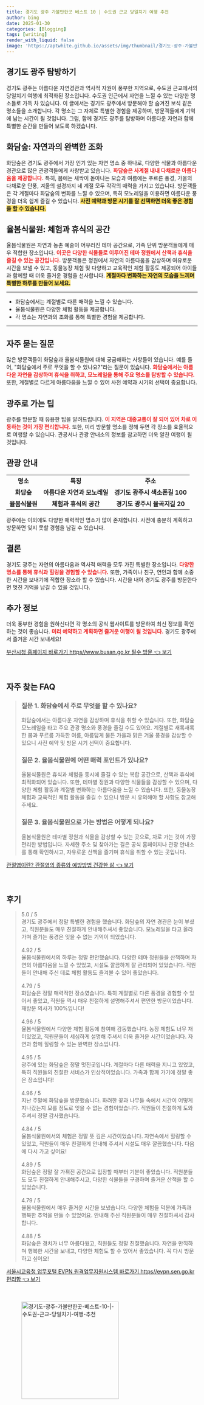 ```yaml
---
title: 경기도 광주 가볼만한곳 베스트 10 | 수도권 근교 당일치기 여행 추천
author: bing
date: 2025-01-30
categories: [Blogging]
tags: [writing]
render_with_liquid: false
image: 'https://aptwhite.github.io/assets/img/thumbnail/경기도-광주-가볼만한곳-베스트-10-|-수도권-근교-당일치기-여행-추천.webp'
---
```



<h2 id='경기도_광주_소개'>경기도 광주 탐방하기</h2>

<p>경기도 광주는 아름다운 자연경관과 역사적 자원이 풍부한 지역으로, 수도권 근교에서의 당일치기 여행에 최적화된 장소입니다. 수도권 인근에서 자연을 느낄 수 있는 다양한 명소들로 가득 차 있습니다. 이 글에서는 경기도 광주에서 방문해야 할 숨겨진 보석 같은 명소들을 소개합니다. 각 명소는 그 자체로 특별한 경험을 제공하며, 방문객들에게 기억에 남는 시간이 될 것입니다. 그럼, 함께 경기도 광주를 탐방하며 아름다운 자연과 함께 특별한 순간을 만들어 보도록 하겠습니다.</p>

<h2 id='화담숲'>화담숲: 자연과의 완벽한 조화</h2>

<p>화담숲은 경기도 광주에서 가장 인기 있는 자연 명소 중 하나로, 다양한 식물과 아름다운 경관으로 많은 관광객들에게 사랑받고 있습니다. <b><span style="color: #ee2323;">화담숲은 사계절 내내 다채로운 아름다움을 제공합니다.</span></b> 특히, 봄에는 새싹이 돋아나는 모습과 여름에는 푸르른 풍경, 가을의 다채로운 단풍, 겨울의 설경까지 네 계절 모두 각각의 매력을 가지고 있습니다. 방문객들은 각 계절마다 화담숲의 변화를 느낄 수 있으며, 특히 모노레일을 이용하면 아름다운 풍경을 더욱 쉽게 즐길 수 있습니다. <b><span style="background-color: #ffe066;">사전 예약과 방문 시기를 잘 선택하면 더욱 좋은 경험을 할 수 있습니다.</span></b></p>

<h2 id='율봄식물원'>율봄식물원: 체험과 휴식의 공간</h2>

<p>율봄식물원은 자연과 농촌 예술이 어우러진 테마 공간으로, 가족 단위 방문객들에게 매우 적합한 장소입니다. <b><span style="color: #ee2323;">이곳은 다양한 식물들로 이루어진 테마 정원에서 산책과 휴식을 즐길 수 있는 공간입니다.</span></b> 방문객들은 정원에서 자연의 아름다움을 감상하며 여유로운 시간을 보낼 수 있고, 동물농장 체험 및 다양하고 교육적인 체험 활동도 제공되어 아이들과 함께할 때 더욱 즐거운 경험을 선사합니다. <b><span style="background-color: #ffe066;">계절마다 변화하는 자연의 모습을 느끼며 특별한 하루를 만들어 보세요.</span></b></p>

<hr />

<ul>
    <li>화담숲에서는 계절별로 다른 매력을 느낄 수 있습니다.</li>
    <li>율봄식물원은 다양한 체험 활동을 제공합니다.</li>
    <li>각 명소는 자연과의 조화를 통해 특별한 경험을 제공합니다.</li>
</ul>

<hr />

<h2 id='자주_묻는_질문'>자주 묻는 질문</h2>

<p>많은 방문객들이 화담숲과 율봄식물원에 대해 궁금해하는 사항들이 있습니다. 예를 들어, "화담숲에서 주로 무엇을 할 수 있나요?"라는 질문이 있습니다. <b><span style="color: #ee2323;">화담숲에서는 아름다운 자연을 감상하며 휴식을 취하고, 모노레일을 통해 주요 명소를 탐방할 수 있습니다.</span></b> 또한, 계절별로 다르게 아름다움을 느낄 수 있어 사전 예약과 시기의 선택이 중요합니다.</p>

<h2 id='광주로_가는_팁'>광주로 가는 팁</h2>

<p>광주를 방문할 때 유용한 팁을 알려드립니다. <b><span style="color: #ee2323;">이 지역은 대중교통이 잘 되어 있어 차로 이동하는 것이 가장 편리합니다.</span></b> 또한, 미리 방문할 명소를 정해 두면 각 장소를 효율적으로 여행할 수 있습니다. 관공서나 관광 안내소의 정보를 참고하면 더욱 알찬 여행이 될 것입니다.</p>

<h2 id='관광_안내'>관광 안내</h2>

<table>
    <tr>
        <td style="text-align: center; height: 17px;"><b>명소</b></td>
        <td style="text-align: center; height: 17px;"><b>특징</b></td>
        <td style="text-align: center; height: 17px;"><b>주소</b></td>
    </tr>
    <tr>
        <td style="text-align: center; height: 17px;"><b>화담숲</b></td>
        <td style="text-align: center; height: 17px;"><b>아름다운 자연과 모노레일</b></td>
        <td style="text-align: center; height: 17px;"><b>경기도 광주시 색소폰길 100</b></td>
    </tr>
    <tr>
        <td style="text-align: center; height: 17px;"><b>율봄식물원</b></td>
        <td style="text-align: center; height: 17px;"><b>체험과 휴식의 공간</b></td>
        <td style="text-align: center; height: 17px;"><b>경기도 광주시 율곡지길 20</b></td>
    </tr>
</table>

<p>광주에는 이외에도 다양한 매력적인 명소가 많이 존재합니다. 사전에 충분히 계획하고 방문하면 잊지 못할 경험을 남길 수 있습니다.</p>

<h2 id='결론'>결론</h2>

<p>경기도 광주는 자연의 아름다움과 역사적 매력을 모두 가진 특별한 장소입니다. <b><span style="color: #ee2323;">다양한 명소를 통해 휴식과 힐링을 경험할 수 있습니다.</span></b> 또한, 가족이나 친구, 연인과 함께 소중한 시간을 보내기에 적합한 장소라 할 수 있습니다. 시간을 내어 경기도 광주를 방문한다면 멋진 기억을 남길 수 있을 것입니다.</p>

<h2 id='추가_정보'>추가 정보</h2>

<p>더욱 풍부한 경험을 원하신다면 각 명소의 공식 웹사이트를 방문하여 최신 정보를 확인하는 것이 좋습니다. <b><span style="color: #ee2323;">미리 예약하고 계획하면 즐거운 여행이 될 것입니다.</span></b> 경기도 광주에서 즐거운 시간 보내세요!</p>


<p><a class="click-button" title="부산시청 홈페이지 바로가기 https//www.busan.go.kr 필수 방문" href="https://aptwhite.github.io/posts/%EB%B6%80%EC%82%B0%EC%8B%9C%EC%B2%AD-%ED%99%88%ED%8E%98%EC%9D%B4%EC%A7%80-%EB%B0%94%EB%A1%9C%EA%B0%80%EA%B8%B0-httpswww.busan.go.kr-%ED%95%84%EC%88%98-%EB%B0%A9%EB%AC%B8/" rel="dofollow">부산시청 홈페이지 바로가기 https//www.busan.go.kr 필수 방문 👈 보기</a></p><br>
<h2 id='자주_찾는_FAQ'>자주 찾는 FAQ</h2>
<div itemscope="" itemtype="https://schema.org/FAQPage"> 
<blockquote> 
<div itemscope="" itemprop="mainEntity" itemtype="https://schema.org/Question"> 
<h3 itemprop="name">질문 1. 화담숲에서 주로 무엇을 할 수 있나요?</h3> 
<div itemscope="" itemprop="acceptedAnswer" itemtype="https://schema.org/Answer"> 
<span itemprop="text"> 
<p>화담숲에서는 아름다운 자연을 감상하며 휴식을 취할 수 있습니다. 또한, 화담숲 모노레일을 타고 주요 관광 명소와 풍경을 즐길 수도 있어요. 계절별로 새록새록한 봄과 푸르름 가득한 여름, 아름답게 물든 가을과 맑은 겨울 풍경을 감상할 수 있으니 사전 예약 및 방문 시기 선택이 중요합니다.</p> 
</span> 
</div> 
</div> 

<div itemscope="" itemprop="mainEntity" itemtype="https://schema.org/Question"> 
<h3 itemprop="name">질문 2. 율봄식물원에 어떤 매력 포인트가 있나요?</h3> 
<div itemscope="" itemprop="acceptedAnswer" itemtype="https://schema.org/Answer"> 
<span itemprop="text"> 
<p>율봄식물원은 휴식과 체험을 동시에 즐길 수 있는 복합 공간으로, 산책과 휴식에 최적화되어 있습니다. 또한, 테마별 정원과 다양한 식물들을 감상할 수 있으며, 다양한 체험 활동과 계절별 변화하는 아름다움을 느낄 수 있습니다. 또한, 동물농장 체험과 교육적인 체험 활동을 즐길 수 있으니 방문 시 유의해야 할 사항도 참고해주세요.</p>
</span> 
</div> 
</div> 

<div itemscope="" itemprop="mainEntity" itemtype="https://schema.org/Question"> 
<h3 itemprop="name">질문 3. 율봄식물원으로 가는 방법은 어떻게 되나요?</h3> 
<div itemscope="" itemprop="acceptedAnswer" itemtype="https://schema.org/Answer"> 
<span itemprop="text"> 
<p>율봄식물원은 테마별 정원과 식물을 감상할 수 있는 곳으로, 차로 가는 것이 가장 편리한 방법입니다. 자세한 주소 및 찾아가는 길은 공식 홈페이지나 관광 안내소를 통해 확인하시고, 자유로운 산책을 즐기며 휴식을 취할 수 있는 곳입니다.</p> 
</span> 
</div> 
</div> 
</blockquote> 
</div>
<p><a class="click-button" title="관절염이란? 관절염의 종류와 예방방법 건강한 삶" href="https://aptwhite.github.io/posts/%EA%B4%80%EC%A0%88%EC%97%BC%EC%9D%B4%EB%9E%80-%EA%B4%80%EC%A0%88%EC%97%BC%EC%9D%98-%EC%A2%85%EB%A5%98%EC%99%80-%EC%98%88%EB%B0%A9%EB%B0%A9%EB%B2%95-%EA%B1%B4%EA%B0%95%ED%95%9C-%EC%82%B6/" rel="dofollow">관절염이란? 관절염의 종류와 예방방법 건강한 삶 👈 보기</a></p><br>
<h2 id='후기'>후기</h2>
<div itemscope itemtype="https://schema.org/Product">
  <blockquote>
  <div itemprop="review" itemscope itemtype="https://schema.org/Review">
      <div itemprop="reviewRating" itemscope itemtype="https://schema.org/Rating"> <span itemprop="ratingValue">5.0</span> / <span itemprop="bestRating">5</span> </div>
      <span itemprop="reviewBody">경기도 광주에서 정말 특별한 경험을 했습니다. 화담숲의 자연 경관은 눈이 부셨고, 직원분들도 매우 친절하게 안내해주셔서 좋았습니다. 모노레일을 타고 올라가며 즐기는 풍경은 잊을 수 없는 기억이 되었습니다.</span>
  </div>
  <br>
  <div itemprop="review" itemscope itemtype="https://schema.org/Review">
      <div itemprop="reviewRating" itemscope itemtype="https://schema.org/Rating"> <span itemprop="ratingValue">4.92</span> / <span itemprop="bestRating">5</span> </div>
      <span itemprop="reviewBody">율봄식물원에서의 하루는 정말 편안했습니다. 다양한 테마 정원들을 산책하며 자연의 아름다움을 느낄 수 있었고, 시설도 깔끔하게 잘 관리되어 있었습니다. 직원들이 안내해 주신 데로 체험 활동도 즐겨볼 수 있어 좋았습니다.</span>
  </div>
  <br>
  <div itemprop="review" itemscope itemtype="https://schema.org/Review">
      <div itemprop="reviewRating" itemscope itemtype="https://schema.org/Rating"> <span itemprop="ratingValue">4.79</span> / <span itemprop="bestRating">5</span> </div>
      <span itemprop="reviewBody">화담숲은 정말 매력적인 장소였습니다. 특히 계절별로 다른 풍경을 경험할 수 있어서 좋았고, 직원들 역시 매우 친절하게 설명해주셔서 편안한 방문이었습니다. 재방문 의사가 100%입니다!</span>
  </div>
  <br>
  <div itemprop="review" itemscope itemtype="https://schema.org/Review">
      <div itemprop="reviewRating" itemscope itemtype="https://schema.org/Rating"> <span itemprop="ratingValue">4.96</span> / <span itemprop="bestRating">5</span> </div>
      <span itemprop="reviewBody">율봄식물원에서 다양한 체험 활동에 참여해 감동했습니다. 농장 체험도 너무 재미있었고, 직원분들이 세심하게 설명해 주셔서 더욱 즐거운 시간이었습니다. 자연과 함께 힐링할 수 있는 완벽한 장소입니다.</span>
  </div>
  <br>
  <div itemprop="review" itemscope itemtype="https://schema.org/Review">
      <div itemprop="reviewRating" itemscope itemtype="https://schema.org/Rating"> <span itemprop="ratingValue">4.95</span> / <span itemprop="bestRating">5</span> </div>
      <span itemprop="reviewBody">광주에 있는 화담숲은 정말 멋진곳입니다. 계절마다 다른 매력을 지니고 있었고, 특히 직원들의 친절한 서비스가 인상적이었습니다. 가족과 함께 가기에 정말 좋은 장소입니다!</span>
  </div>
  <br>
  <div itemprop="review" itemscope itemtype="https://schema.org/Review">
      <div itemprop="reviewRating" itemscope itemtype="https://schema.org/Rating"> <span itemprop="ratingValue">4.96</span> / <span itemprop="bestRating">5</span> </div>
      <span itemprop="reviewBody">지난 주말에 화담숲을 방문했습니다. 화려한 꽃과 나무들 속에서 시간이 어떻게 지나갔는지 모를 정도로 잊을 수 없는 경험이었습니다. 직원들이 친절하게 도와주셔서 정말 감사했습니다.</span>
  </div>
  <br>
  <div itemprop="review" itemscope itemtype="https://schema.org/Review">
      <div itemprop="reviewRating" itemscope itemtype="https://schema.org/Rating"> <span itemprop="ratingValue">4.84</span> / <span itemprop="bestRating">5</span> </div>
      <span itemprop="reviewBody">율봄식물원에서의 체험은 정말 뜻 깊은 시간이었습니다. 자연속에서 힐링할 수 있었고, 직원들이 매우 친절하게 안내해 주셔서 시설도 매우 깔끔했습니다. 다음에 다시 가고 싶어요!</span>
  </div>
  <br>
  <div itemprop="review" itemscope itemtype="https://schema.org/Review">
      <div itemprop="reviewRating" itemscope itemtype="https://schema.org/Rating"> <span itemprop="ratingValue">4.89</span> / <span itemprop="bestRating">5</span> </div>
      <span itemprop="reviewBody">화담숲은 정말 잘 가꿔진 공간으로 입장할 때부터 기분이 좋았습니다. 직원분들도 모두 친절하게 안내해주시고, 다양한 식물들을 구경하며 즐거운 산책을 할 수 있었습니다.</span>
  </div>
  <br>
  <div itemprop="review" itemscope itemtype="https://schema.org/Review">
      <div itemprop="reviewRating" itemscope itemtype="https://schema.org/Rating"> <span itemprop="ratingValue">4.79</span> / <span itemprop="bestRating">5</span> </div>
      <span itemprop="reviewBody">율봄식물원에서 매우 즐거운 시간을 보냈습니다. 다양한 체험들 덕분에 가족과 행복한 추억을 만들 수 있었어요. 안내해 주신 직원분들이 매우 친절하셔서 감사합니다.</span>
  </div>
  <br>
  <div itemprop="review" itemscope itemtype="https://schema.org/Review">
      <div itemprop="reviewRating" itemscope itemtype="https://schema.org/Rating"> <span itemprop="ratingValue">4.88</span> / <span itemprop="bestRating">5</span> </div>
      <span itemprop="reviewBody">화담숲은 경치가 너무 아름다웠고, 직원들도 정말 친절했습니다. 자연을 만끽하며 행복한 시간을 보내고, 다양한 체험도 할 수 있어서 좋았습니다. 꼭 다시 방문하고 싶어요!</span>
  </div>
  </blockquote>
</div>
<p><a class="click-button" title="서울시교육청 업무포털 EVPN 원격업무지원시스템 바로가기 https//evpn.sen.go.kr 편리함" href="https://aptwhite.github.io/posts/%EC%84%9C%EC%9A%B8%EC%8B%9C%EA%B5%90%EC%9C%A1%EC%B2%AD-%EC%97%85%EB%AC%B4%ED%8F%AC%ED%84%B8-EVPN-%EC%9B%90%EA%B2%A9%EC%97%85%EB%AC%B4%EC%A7%80%EC%9B%90%EC%8B%9C%EC%8A%A4%ED%85%9C-%EB%B0%94%EB%A1%9C%EA%B0%80%EA%B8%B0-httpsevpn.sen.go.kr-%ED%8E%B8%EB%A6%AC%ED%95%A8/" rel="dofollow">서울시교육청 업무포털 EVPN 원격업무지원시스템 바로가기 https//evpn.sen.go.kr 편리함 👈 보기</a></p><br>
<figure class="image"><img src="https://aptwhite.github.io/assets/img/thumbnail/경기도-광주-가볼만한곳-베스트-10-|-수도권-근교-당일치기-여행-추천.webp" alt="경기도-광주-가볼만한곳-베스트-10-|-수도권-근교-당일치기-여행-추천" width="256" height="256"></figure>